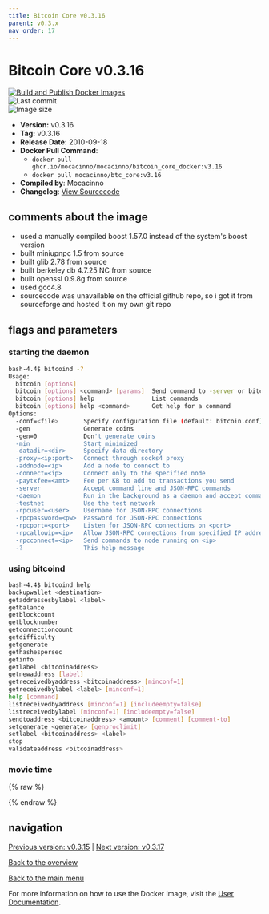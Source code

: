 ```yaml
---
title: Bitcoin Core v0.3.16
parent: v0.3.x
nav_order: 17
---
```


# Bitcoin Core v0.3.16

[![Build and Publish Docker Images](https://github.com/mocacinno/bitcoin_core_docker/actions/workflows/build-and-publish.yml/badge.svg?branch=v3.16)](https://github.com/mocacinno/bitcoin_core_docker/actions/workflows/build-and-publish.yml)  
![Last commit](https://badgen.net/github/last-commit/mocacinno/bitcoin_core_docker/v3.16)  
![Image size](https://badgen.net/docker/size/mocacinno/btc_core/v3.16?color=green)  

- **Version:** v0.3.16
- **Tag:** v0.3.16
- **Release Date:** 2010-09-18
- **Docker Pull Command**:
  - `docker pull ghcr.io/mocacinno/mocacinno/bitcoin_core_docker:v3.16`
  - `docker pull mocacinno/btc_core:v3.16`
- **Compiled by**: Mocacinno
- **Changelog**: [View Sourcecode](https://github.com/bitcoin/bitcoin/tree/v0.3.16)

## comments about the image

- used a manually compiled boost 1.57.0 instead of the system's boost version
- built miniupnpc 1.5 from source
- built glib 2.78 from source
- built berkeley db 4.7.25 NC from source
- built openssl 0.9.8g from source
- used gcc4.8
- sourcecode was unavailable on the official github repo, so i got it from sourceforge and hosted it on my own git repo

## flags and parameters

### starting the daemon

```bash
bash-4.4$ bitcoind -?
Usage:
  bitcoin [options]
  bitcoin [options] <command> [params]  Send command to -server or bitcoind
  bitcoin [options] help                List commands
  bitcoin [options] help <command>      Get help for a command
Options:
  -conf=<file>       Specify configuration file (default: bitcoin.conf)
  -gen               Generate coins
  -gen=0             Don't generate coins
  -min               Start minimized
  -datadir=<dir>     Specify data directory
  -proxy=<ip:port>   Connect through socks4 proxy
  -addnode=<ip>      Add a node to connect to
  -connect=<ip>      Connect only to the specified node
  -paytxfee=<amt>    Fee per KB to add to transactions you send
  -server            Accept command line and JSON-RPC commands
  -daemon            Run in the background as a daemon and accept commands
  -testnet           Use the test network
  -rpcuser=<user>    Username for JSON-RPC connections
  -rpcpassword=<pw>  Password for JSON-RPC connections
  -rpcport=<port>    Listen for JSON-RPC connections on <port>
  -rpcallowip=<ip>   Allow JSON-RPC connections from specified IP address
  -rpcconnect=<ip>   Send commands to node running on <ip>
  -?                 This help message
```

### using bitcoind

```bash
bash-4.4$ bitcoind help
backupwallet <destination>
getaddressesbylabel <label>
getbalance
getblockcount
getblocknumber
getconnectioncount
getdifficulty
getgenerate
gethashespersec
getinfo
getlabel <bitcoinaddress>
getnewaddress [label]
getreceivedbyaddress <bitcoinaddress> [minconf=1]
getreceivedbylabel <label> [minconf=1]
help [command]
listreceivedbyaddress [minconf=1] [includeempty=false]
listreceivedbylabel [minconf=1] [includeempty=false]
sendtoaddress <bitcoinaddress> <amount> [comment] [comment-to]
setgenerate <generate> [genproclimit]
setlabel <bitcoinaddress> <label>
stop
validateaddress <bitcoinaddress>
```

### movie time

{% raw %}
<link rel="stylesheet" href="https://mocacinno.com/asciinema-player.css">
   <div id="fullnode"></div>
   <script src="https://mocacinno.com/asciinema-player.min.js"></script>
   <script>
      AsciinemaPlayer.create('./casts/v0.3.16.cast', document.getElementById('fullnode'));
   </script>
{% endraw %}

## navigation

[Previous version: v0.3.15](./v3.15.md) | [Next version: v0.3.17](./v3.17.md)

[Back to the overview](./)

[Back to the main menu](../)

For more information on how to use the Docker image, visit the [User Documentation](../userdocs/).

